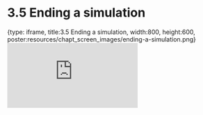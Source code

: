 # 3.5 Ending a simulation
 
{type: iframe, title:3.5 Ending a simulation, width:800, height:600, poster:resources/chapt_screen_images/ending-a-simulation.png}
![](https://andrew-bortvin.github.io/slimNotes/no_toc/ending-a-simulation.html)
 

 
